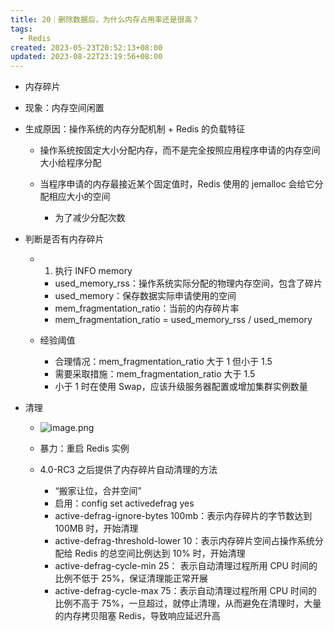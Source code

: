 ```yaml
---
title: 20｜删除数据后，为什么内存占用率还是很高？
tags:
  - Redis
created: 2023-05-23T20:52:13+08:00
updated: 2023-08-22T23:19:56+08:00
---
```


- 内存碎片

- 现象：内存空间闲置
- 生成原因：操作系统的内存分配机制 + Redis 的负载特征

  - 操作系统按固定大小分配内存，而不是完全按照应用程序申请的内存空间大小给程序分配
  - 当程序申请的内存最接近某个固定值时，Redis 使用的 jemalloc 会给它分配相应大小的空间

    - 为了减少分配次数

- 判断是否有内存碎片

  - 1. 执行 INFO memory

    - used_memory_rss：操作系统实际分配的物理内存空间，包含了碎片
    - used_memory：保存数据实际申请使用的空间
    - mem_fragmentation_ratio：当前的内存碎片率
    - mem_fragmentation_ratio = used_memory_rss / used_memory

  - 经验阈值

    - 合理情况：mem_fragmentation_ratio 大于 1 但小于 1.5
    - 需要采取措施：mem_fragmentation_ratio 大于 1.5
    - 小于 1 时在使用 Swap，应该升级服务器配置或增加集群实例数量

- 清理
  - ![image.png](https://cdn.jsdelivr.net/gh/11ze/static/images/redis-20-1.png)

  - 暴力：重启 Redis 实例
  - 4.0-RC3 之后提供了内存碎片自动清理的方法

    - “搬家让位，合并空间”
    - 启用：config set activedefrag yes
    - active-defrag-ignore-bytes 100mb：表示内存碎片的字节数达到 100MB 时，开始清理
    - active-defrag-threshold-lower 10：表示内存碎片空间占操作系统分配给 Redis 的总空间比例达到 10% 时，开始清理
    - active-defrag-cycle-min 25： 表示自动清理过程所用 CPU 时间的比例不低于 25%，保证清理能正常开展
    - active-defrag-cycle-max 75：表示自动清理过程所用 CPU 时间的比例不高于 75%，一旦超过，就停止清理，从而避免在清理时，大量的内存拷贝阻塞 Redis，导致响应延迟升高
